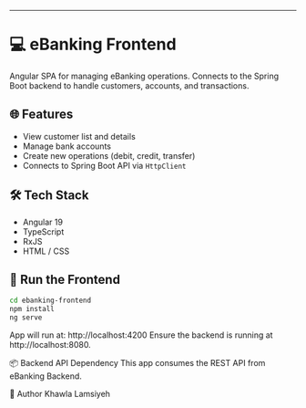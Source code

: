 
---

# 💻 eBanking Frontend

Angular SPA for managing eBanking operations. Connects to the Spring Boot backend to handle customers, accounts, and transactions.

## 🌐 Features

- View customer list and details
- Manage bank accounts
- Create new operations (debit, credit, transfer)
- Connects to Spring Boot API via `HttpClient`

## 🛠️ Tech Stack

- Angular 19
- TypeScript
- RxJS
- HTML / CSS

## 🚀 Run the Frontend

```bash
cd ebanking-frontend
npm install
ng serve
```
App will run at:
http://localhost:4200
Ensure the backend is running at http://localhost:8080.

📦 Backend API Dependency
This app consumes the REST API from eBanking Backend.

📝 Author
Khawla Lamsiyeh
